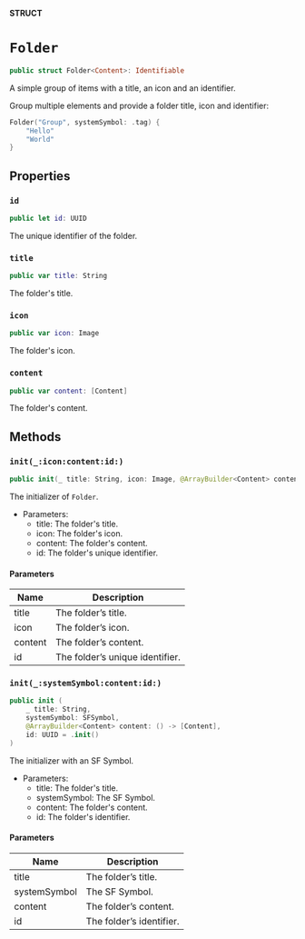 **STRUCT**

# `Folder`

```swift
public struct Folder<Content>: Identifiable
```

A simple group of items with a title, an icon and an identifier.

Group multiple elements and provide a folder title, icon and identifier:
```swift
Folder("Group", systemSymbol: .tag) {
    "Hello"
    "World"
}
```

## Properties
### `id`

```swift
public let id: UUID
```

The unique identifier of the folder.

### `title`

```swift
public var title: String
```

The folder's title.

### `icon`

```swift
public var icon: Image
```

The folder's icon.

### `content`

```swift
public var content: [Content]
```

The folder's content.

## Methods
### `init(_:icon:content:id:)`

```swift
public init(_ title: String, icon: Image, @ArrayBuilder<Content> content: () -> [Content], id: UUID = .init())
```

The initializer of ``Folder``.
- Parameters:
  - title: The folder's title.
  - icon: The folder's icon.
  - content: The folder's content.
  - id: The folder's unique identifier.

#### Parameters

| Name | Description |
| ---- | ----------- |
| title | The folder’s title. |
| icon | The folder’s icon. |
| content | The folder’s content. |
| id | The folder’s unique identifier. |

### `init(_:systemSymbol:content:id:)`

```swift
public init (
    _ title: String,
    systemSymbol: SFSymbol,
    @ArrayBuilder<Content> content: () -> [Content],
    id: UUID = .init()
)
```

The initializer with an SF Symbol.
- Parameters:
  - title: The folder's title.
  - systemSymbol: The SF Symbol.
  - content: The folder's content.
  - id: The folder's identifier.

#### Parameters

| Name | Description |
| ---- | ----------- |
| title | The folder’s title. |
| systemSymbol | The SF Symbol. |
| content | The folder’s content. |
| id | The folder’s identifier. |